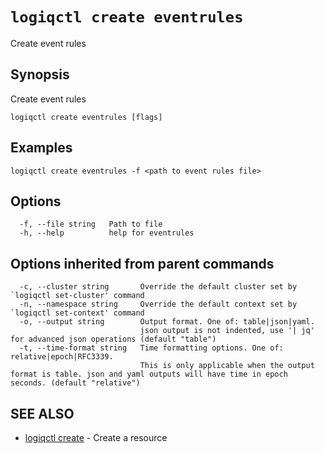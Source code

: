 # `logiqctl create eventrules`

Create event rules

## Synopsis

Create event rules

```text
logiqctl create eventrules [flags]
```

## Examples

```text
logiqctl create eventrules -f <path to event rules file>
```

## Options

```text
  -f, --file string   Path to file
  -h, --help          help for eventrules
```

## Options inherited from parent commands

```text
  -c, --cluster string       Override the default cluster set by `logiqctl set-cluster' command
  -n, --namespace string     Override the default context set by `logiqctl set-context' command
  -o, --output string        Output format. One of: table|json|yaml. 
                             json output is not indented, use '| jq' for advanced json operations (default "table")
  -t, --time-format string   Time formatting options. One of: relative|epoch|RFC3339. 
                             This is only applicable when the output format is table. json and yaml outputs will have time in epoch seconds. (default "relative")
```

## SEE ALSO

* [logiqctl create](/create/logiqctl_create)     - Create a resource

